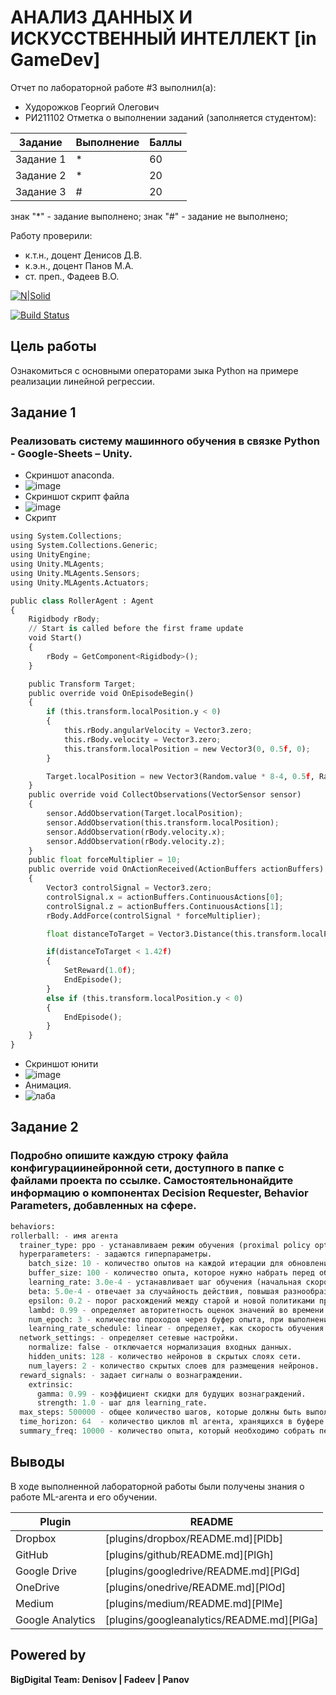 # АНАЛИЗ ДАННЫХ И ИСКУССТВЕННЫЙ ИНТЕЛЛЕКТ [in GameDev]
Отчет по лабораторной работе #3 выполнил(а):
- Худорожков Георгий Олегович
- РИ211102
Отметка о выполнении заданий (заполняется студентом):

| Задание | Выполнение | Баллы |
| ------ | ------ | ------ |
| Задание 1 | * | 60 |
| Задание 2 | * | 20 |
| Задание 3 | # | 20 |

знак "*" - задание выполнено; знак "#" - задание не выполнено;

Работу проверили:
- к.т.н., доцент Денисов Д.В.
- к.э.н., доцент Панов М.А.
- ст. преп., Фадеев В.О.

[![N|Solid](https://cldup.com/dTxpPi9lDf.thumb.png)](https://nodesource.com/products/nsolid)

[![Build Status](https://travis-ci.org/joemccann/dillinger.svg?branch=master)](https://travis-ci.org/joemccann/dillinger)
## Цель работы
Ознакомиться с основными операторами зыка Python на примере реализации линейной регрессии.
## Задание 1
### Реализовать систему машинного обучения в связке Python - Google-Sheets – Unity.
- Скриншот anaconda.
- ![image](https://user-images.githubusercontent.com/114441283/201139167-e20ec7f6-1ee7-499c-a1e1-d2d6afec6665.png)
- Скриншот скрипт файла
- ![image](https://user-images.githubusercontent.com/114441283/201144469-9c8ff427-361c-4e7e-b9bb-53f029ea3df3.png)
- Скрипт
```py
using System.Collections;
using System.Collections.Generic;
using UnityEngine;
using Unity.MLAgents;
using Unity.MLAgents.Sensors;
using Unity.MLAgents.Actuators;

public class RollerAgent : Agent
{
    Rigidbody rBody;
    // Start is called before the first frame update
    void Start()
    {
        rBody = GetComponent<Rigidbody>();
    }

    public Transform Target;
    public override void OnEpisodeBegin()
    {
        if (this.transform.localPosition.y < 0)
        {
            this.rBody.angularVelocity = Vector3.zero;
            this.rBody.velocity = Vector3.zero;
            this.transform.localPosition = new Vector3(0, 0.5f, 0);
        }

        Target.localPosition = new Vector3(Random.value * 8-4, 0.5f, Random.value * 8-4);
    }
    public override void CollectObservations(VectorSensor sensor)
    {
        sensor.AddObservation(Target.localPosition);
        sensor.AddObservation(this.transform.localPosition);
        sensor.AddObservation(rBody.velocity.x);
        sensor.AddObservation(rBody.velocity.z);
    }
    public float forceMultiplier = 10;
    public override void OnActionReceived(ActionBuffers actionBuffers)
    {
        Vector3 controlSignal = Vector3.zero;
        controlSignal.x = actionBuffers.ContinuousActions[0];
        controlSignal.z = actionBuffers.ContinuousActions[1];
        rBody.AddForce(controlSignal * forceMultiplier);

        float distanceToTarget = Vector3.Distance(this.transform.localPosition, Target.localPosition);

        if(distanceToTarget < 1.42f)
        {
            SetReward(1.0f);
            EndEpisode();
        }
        else if (this.transform.localPosition.y < 0)
        {
            EndEpisode();
        }
    }
}
```
- Скриншот юнити
- ![image](https://user-images.githubusercontent.com/114441283/201144879-fa5438a1-da10-4867-bbb8-e85f07a90e8b.png)
-  Анимация.
- ![лаба](https://user-images.githubusercontent.com/114441283/201144131-f013a2a1-7bab-4ec6-a167-086f9d25b016.gif)
## Задание 2
### Подробно опишите каждую строку файла конфигурациинейронной сети, доступного в папке с файлами проекта по ссылке. Самостоятельнонайдите информацию о компонентах Decision Requester, Behavior Parameters, добавленных на сфере.
  ```py
  behaviors:
  rollerball: - имя агента
    trainer_type: ppo - устанавливаем режим обучения (proximal policy optimization).
    hyperparameters: - задаются гиперпараметры.
      batch_size: 10 - количество опытов на каждой итерации для обновления экстремумов функции.
      buffer_size: 100 - количество опыта, которое нужно набрать перед обновлением модели.
      learning_rate: 3.0e-4 - устанавливает шаг обучения (начальная скорость).
      beta: 5.0e-4 - отвечает за случайность действия, повышая разнообразие и иследованность пространства обучения.
      epsilon: 0.2 - порог расхождений между старой и новой политиками при обновлении.
      lambd: 0.99 - определяет авторитетность оценок значений во времени. чем выше значение, тем более авторитетен набор предыдущих оценок.
      num_epoch: 3 - количество проходов через буфер опыта, при выполнении оптимизации.
      learning_rate_schedule: linear - определяет, как скорость обучения изменяется с течением времени, линейно уменьшает скорость.
    network_settings: - определяет сетевые настройки.
      normalize: false - отключается нормализация входных данных.
      hidden_units: 128 - количество нейронов в скрытых слоях сети.
      num_layers: 2 - количество скрытых слоев для размещения нейронов.
    reward_signals: - задает сигналы о вознаграждении.
      extrinsic:
        gamma: 0.99 - коэффициент скидки для будущих вознаграждений.
        strength: 1.0 - шаг для learning_rate.
    max_steps: 500000 - общее количество шагов, которые должны быть выполнены в среде до завершения обучения.
    time_horizon: 64  - количество циклов ml агента, хранящихся в буфере до ввода в модель.
    summary_freq: 10000 - количество опыта, который необходимо собрать перед созданием и отображением статистики.
```



## Выводы

В ходе выполненной лабораторной работы были получены знания о работе ML-агента и его обучении.

| Plugin | README |
| ------ | ------ |
| Dropbox | [plugins/dropbox/README.md][PlDb] |
| GitHub | [plugins/github/README.md][PlGh] |
| Google Drive | [plugins/googledrive/README.md][PlGd] |
| OneDrive | [plugins/onedrive/README.md][PlOd] |
| Medium | [plugins/medium/README.md][PlMe] |
| Google Analytics | [plugins/googleanalytics/README.md][PlGa] |

## Powered by

**BigDigital Team: Denisov | Fadeev | Panov**
